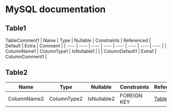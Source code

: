# MySQL documentation
## Table1
TableComment1
| Name | Type | Nullable | Constraints | Referenced | Default | Extra | Comment |
| ---- | ---- | ---- | ---- | ---- | ---- | ---- | ---- |
| ColumnName1 | ColumnType1 | IsNullable1 |  |  | ColumnDefault1 | Extra1 | ColumnComment1 |
## Table2

| Name | Type | Nullable | Constraints | Referenced | Default | Extra | Comment |
| ---- | ---- | ---- | ---- | ---- | ---- | ---- | ---- |
| ColumnName2 | ColumnType2 | IsNullable2 | FOREIGN KEY | [Table1](#Table1) | ColumnDefault2 | Extra2 |  |